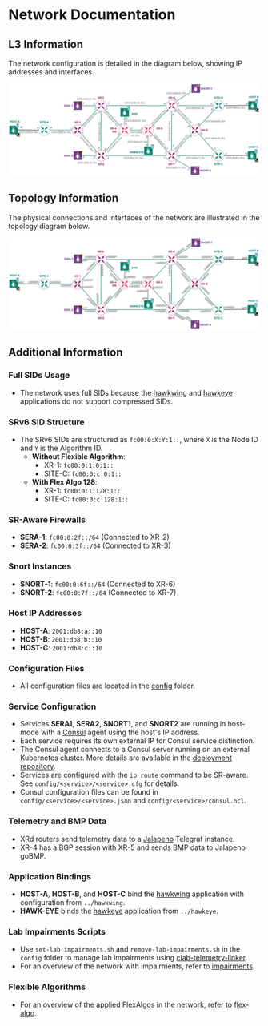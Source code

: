 # Network Documentation

## L3 Information
The network configuration is detailed in the diagram below, showing IP addresses and interfaces.

![L3 Network Diagram](../images/hawkv6-network-l3.drawio.svg)

## Topology Information
The physical connections and interfaces of the network are illustrated in the topology diagram below.

![L2 Network Diagram](../images/hawkv6-network-l2.drawio.svg)

## Additional Information

### Full SIDs Usage
- The network uses full SIDs because the [hawkwing](https://github.com/hawkv6/hawkwing) and [hawkeye](https://github.com/hawkv6/hawkeye) applications do not support compressed SIDs.

### SRv6 SID Structure
- The SRv6 SIDs are structured as `fc00:0:X:Y:1::`, where `X` is the Node ID and `Y` is the Algorithm ID.
  - **Without Flexible Algorithm**: 
    - XR-1: `fc00:0:1:0:1::`
    - SITE-C: `fc00:0:c:0:1::`
  - **With Flex Algo 128**:
    - XR-1: `fc00:0:1:128:1::`
    - SITE-C: `fc00:0:c:128:1::`

### SR-Aware Firewalls
- **SERA-1**: `fc00:0:2f::/64` (Connected to XR-2)
- **SERA-2**: `fc00:0:3f::/64` (Connected to XR-3)

### Snort Instances
- **SNORT-1**: `fc00:0:6f::/64` (Connected to XR-6)
- **SNORT-2**: `fc00:0:7f::/64` (Connected to XR-7)

### Host IP Addresses
- **HOST-A**: `2001:db8:a::10`
- **HOST-B**: `2001:db8:b::10`
- **HOST-C**: `2001:db8:c::10`

### Configuration Files
- All configuration files are located in the [config](../config/) folder.

### Service Configuration
- Services **SERA1**, **SERA2**, **SNORT1**, and **SNORT2** are running in host-mode with a [Consul](https://www.consul.io/) agent using the host's IP address.
- Each service requires its own external IP for Consul service distinction.
- The Consul agent connects to a Consul server running on an external Kubernetes cluster. More details are available in the [deployment repository](https://github.com/hawkv6/deployment).
- Services are configured with the `ip route` command to be SR-aware. See `config/<service>/<service>.cfg` for details.
- Consul configuration files can be found in `config/<service>/<service>.json` and `config/<service>/consul.hcl`.

### Telemetry and BMP Data
- XRd routers send telemetry data to a [Jalapeno](https://github.com/cisco-open/jalapeno) Telegraf instance.
- XR-4 has a BGP session with XR-5 and sends BMP data to Jalapeno goBMP.

### Application Bindings
- **HOST-A**, **HOST-B**, and **HOST-C** bind the [hawkwing](https://github.com/hawkv6/hawkwing) application with configuration from `../hawkwing`.
- **HAWK-EYE** binds the [hawkeye](https://github.com/hawkv6/hawkeye) application from `../hawkeye`.

### Lab Impairments Scripts
- Use `set-lab-impairments.sh` and `remove-lab-impairments.sh` in the `config` folder to manage lab impairments using [clab-telemetry-linker](https://github.com/hawkv6/clab-telemetry-linker).
- For an overview of the network with impairments, refer to [impairments](impairments.md).

### Flexible Algorithms
- For an overview of the applied FlexAlgos in the network, refer to [flex-algo](flex-algo.md).
